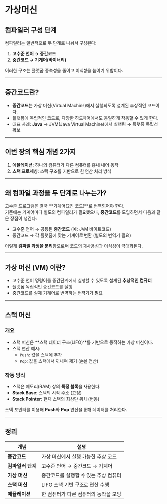 # 가상머신 
## 컴파일러 구성 단계

컴파일러는 일반적으로 두 단계로 나눠서 구성된다:

1. **고수준 언어 → 중간코드**
2. **중간코드 → 기계어(바이너리)**

이러한 구조는 플랫폼 종속성을 줄이고 이식성을 높이기 위함이다.

---

## 중간코드란?

- **중간코드**는 가상 머신(Virtual Machine)에서 실행되도록 설계된 추상적인 코드이다.
- 플랫폼에 독립적인 코드로, 다양한 하드웨어에서도 동일하게 작동할 수 있게 한다.
- 대표 사례: **Java** → JVM(Java Virtual Machine)에서 실행됨 → 플랫폼 독립성 확보

---

## 이번 장의 핵심 개념 2가지

1. **에뮬레이션**: 하나의 컴퓨터가 다른 컴퓨터를 흉내 내어 동작
2. **스택 프로세싱**: 스택 구조를 기반으로 한 연산 처리 방식

---

## 왜 컴파일 과정을 두 단계로 나누는가?

고수준 프로그램은 결국 **기계어(2진 코드)**로 번역되어야 한다.  
기존에는 기계어마다 별도의 컴파일러가 필요했으나, **중간코드**를 도입하면서 다음과 같은 장점이 생긴다:

- 고수준 언어 → 공통된 **중간코드** (예: JVM 바이트코드)
- 중간코드 → 각 플랫폼에 맞는 기계어로 변환 (별도의 번역기 필요)

이렇게 **컴파일 과정을 분리**함으로써 코드의 재사용성과 이식성이 극대화된다.

---

## 가상 머신 (VM) 이란?

- 고수준 언어 명령어를 중간단계에서 실행할 수 있도록 설계된 **추상적인 컴퓨터**
- 플랫폼 독립적인 중간코드를 실행
- 중간코드를 실제 기계어로 번역하는 번역기가 필요

---

## 스택 머신

### 개요

- 스택 머신은 **스택 데이터 구조(LIFO)**를 기반으로 동작하는 가상 머신이다.
- 스택 연산 예시:
  - `Push`: 값을 스택에 추가
  - `Pop`: 값을 스택에서 꺼내며 제거 (손실 연산)

### 작동 방식

- 스택은 메모리(RAM) 상의 **특정 블록**을 사용한다.
- **Stack Base**: 스택의 시작 주소 (고정)
- **Stack Pointer**: 현재 스택의 최상단 위치 (변동)

스택 포인터를 이용해 **Push**와 **Pop** 연산을 통해 데이터를 처리한다.

---

## 정리

| 개념 | 설명 |
|------|------|
| **중간코드** | 가상 머신에서 실행 가능한 추상 코드 |
| **컴파일러 단계** | 고수준 언어 → 중간코드 → 기계어 |
| **가상 머신** | 중간코드를 실행할 수 있는 추상 컴퓨터 |
| **스택 머신** | LIFO 스택 기반 구조로 연산 수행 |
| **에뮬레이션** | 한 컴퓨터가 다른 컴퓨터의 동작을 모방 |

